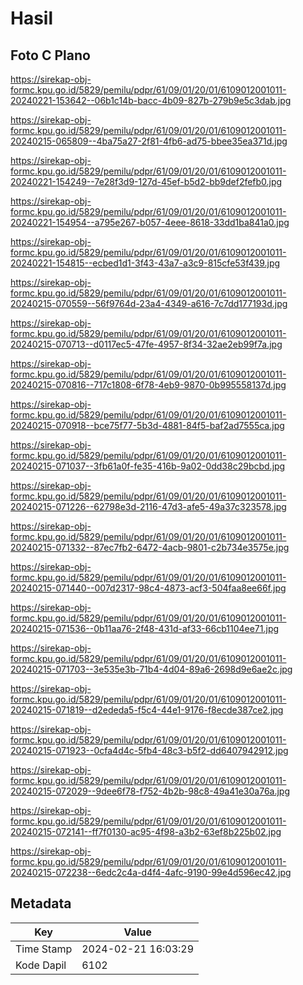 # Hasil

## Foto C Plano

https://sirekap-obj-formc.kpu.go.id/5829/pemilu/pdpr/61/09/01/20/01/6109012001011-20240221-153642--06b1c14b-bacc-4b09-827b-279b9e5c3dab.jpg

https://sirekap-obj-formc.kpu.go.id/5829/pemilu/pdpr/61/09/01/20/01/6109012001011-20240215-065809--4ba75a27-2f81-4fb6-ad75-bbee35ea371d.jpg

https://sirekap-obj-formc.kpu.go.id/5829/pemilu/pdpr/61/09/01/20/01/6109012001011-20240221-154249--7e28f3d9-127d-45ef-b5d2-bb9def2fefb0.jpg

https://sirekap-obj-formc.kpu.go.id/5829/pemilu/pdpr/61/09/01/20/01/6109012001011-20240221-154954--a795e267-b057-4eee-8618-33dd1ba841a0.jpg

https://sirekap-obj-formc.kpu.go.id/5829/pemilu/pdpr/61/09/01/20/01/6109012001011-20240221-154815--ecbed1d1-3f43-43a7-a3c9-815cfe53f439.jpg

https://sirekap-obj-formc.kpu.go.id/5829/pemilu/pdpr/61/09/01/20/01/6109012001011-20240215-070559--56f9764d-23a4-4349-a616-7c7dd177193d.jpg

https://sirekap-obj-formc.kpu.go.id/5829/pemilu/pdpr/61/09/01/20/01/6109012001011-20240215-070713--d0117ec5-47fe-4957-8f34-32ae2eb99f7a.jpg

https://sirekap-obj-formc.kpu.go.id/5829/pemilu/pdpr/61/09/01/20/01/6109012001011-20240215-070816--717c1808-6f78-4eb9-9870-0b995558137d.jpg

https://sirekap-obj-formc.kpu.go.id/5829/pemilu/pdpr/61/09/01/20/01/6109012001011-20240215-070918--bce75f77-5b3d-4881-84f5-baf2ad7555ca.jpg

https://sirekap-obj-formc.kpu.go.id/5829/pemilu/pdpr/61/09/01/20/01/6109012001011-20240215-071037--3fb61a0f-fe35-416b-9a02-0dd38c29bcbd.jpg

https://sirekap-obj-formc.kpu.go.id/5829/pemilu/pdpr/61/09/01/20/01/6109012001011-20240215-071226--62798e3d-2116-47d3-afe5-49a37c323578.jpg

https://sirekap-obj-formc.kpu.go.id/5829/pemilu/pdpr/61/09/01/20/01/6109012001011-20240215-071332--87ec7fb2-6472-4acb-9801-c2b734e3575e.jpg

https://sirekap-obj-formc.kpu.go.id/5829/pemilu/pdpr/61/09/01/20/01/6109012001011-20240215-071440--007d2317-98c4-4873-acf3-504faa8ee66f.jpg

https://sirekap-obj-formc.kpu.go.id/5829/pemilu/pdpr/61/09/01/20/01/6109012001011-20240215-071536--0b11aa76-2f48-431d-af33-66cb1104ee71.jpg

https://sirekap-obj-formc.kpu.go.id/5829/pemilu/pdpr/61/09/01/20/01/6109012001011-20240215-071703--3e535e3b-71b4-4d04-89a6-2698d9e6ae2c.jpg

https://sirekap-obj-formc.kpu.go.id/5829/pemilu/pdpr/61/09/01/20/01/6109012001011-20240215-071819--d2ededa5-f5c4-44e1-9176-f8ecde387ce2.jpg

https://sirekap-obj-formc.kpu.go.id/5829/pemilu/pdpr/61/09/01/20/01/6109012001011-20240215-071923--0cfa4d4c-5fb4-48c3-b5f2-dd6407942912.jpg

https://sirekap-obj-formc.kpu.go.id/5829/pemilu/pdpr/61/09/01/20/01/6109012001011-20240215-072029--9dee6f78-f752-4b2b-98c8-49a41e30a76a.jpg

https://sirekap-obj-formc.kpu.go.id/5829/pemilu/pdpr/61/09/01/20/01/6109012001011-20240215-072141--ff7f0130-ac95-4f98-a3b2-63ef8b225b02.jpg

https://sirekap-obj-formc.kpu.go.id/5829/pemilu/pdpr/61/09/01/20/01/6109012001011-20240215-072238--6edc2c4a-d4f4-4afc-9190-99e4d596ec42.jpg


## Metadata

| Key        | Value               |
| ---------- | ------------------- |
| Time Stamp | 2024-02-21 16:03:29 |
| Kode Dapil | 6102                |




